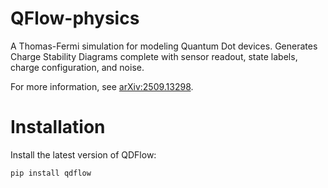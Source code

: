# QFlow-physics

A Thomas-Fermi simulation for modeling Quantum Dot devices. Generates Charge Stability Diagrams complete with sensor readout, state labels, charge configuration, and noise.

For more information, see [arXiv:2509.13298](https://arxiv.org/abs/2509.13298).

# Installation

Install the latest version of QDFlow:

```sh
pip install qdflow
```